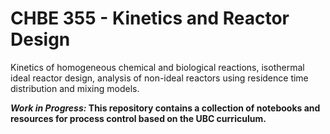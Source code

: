 # CHBE 355 - Kinetics and Reactor Design

Kinetics of homogeneous chemical and biological reactions, isothermal ideal reactor design, analysis of non-ideal reactors using residence time distribution and mixing models.

__*Work in Progress:* This repository contains a collection of notebooks and resources for process control based on the UBC curriculum.__
    


